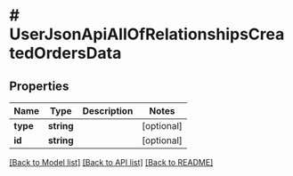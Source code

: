 # # UserJsonApiAllOfRelationshipsCreatedOrdersData

## Properties

Name | Type | Description | Notes
------------ | ------------- | ------------- | -------------
**type** | **string** |  | [optional]
**id** | **string** |  | [optional]

[[Back to Model list]](../../README.md#models) [[Back to API list]](../../README.md#endpoints) [[Back to README]](../../README.md)
